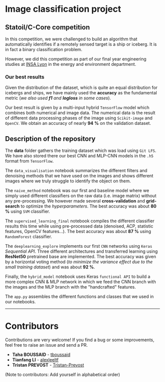 # Image classification project

## Statoil/C-Core competition
In this competition, we were challenged to build an algorithm that automatically identifies if a remotely sensed target is a ship or iceberg. It is in fact a binary classification problem.

However, we did this competition as part of our final year engineering studies at [INSA Lyon](https://www.insa-lyon.fr/) in the energy and environment department. 

### Our best results
Given the distribution of the dataset, which is quite an equal distribution for icebergs and ships, we have mainly used the **accuracy** as the fundamental metric (*we also used **f1** and **logloss** in some cases*).

Our best result is given by a multi-input hybrid ```TensorFlow``` model which combines both numerical and image data. The numerical data is the result of different data processing phases of the image using ```Scikit-image``` and ```OpenCV```. We obtain an accuracy of nearly **94 %** on the validation dataset.

## Description of the repository
The **data** folder gathers the training dataset which was load using ```Git LFS```. We have also stored there our best CNN and MLP-CNN models in the ```.h5``` format from ```TensorFlow```. 

The ```data_visualisation``` notebook summarizes the different filters and denoising methods that we have used on the images and shows different images where we truly struggle to identify the object on them.

The ```naive_method``` notebook was our first and baseline model where we simply used different classifiers on the raw data (i.e. image matrix) without any pre-processing. We however made several **cross-validation** and **grid-search** to optimize the *hyperparameters*. The best accuracy was about **80 %** using ```SVM``` classifier.

The ```supervised_learning_final``` notebook compiles the different classifier results this time while using pre-processed data (denoised, ACP, statistic features, OpenCV features...). The best accuracy was about **87 %** using ```RandomForest``` classifier.

The ```deeplearning_explore``` implements our first ```CNN``` networks using ```Keras``` *Sequential API*. Three different architectures and transferred learning using **ResNet50** pretrained base are implemented. The best accuracy was given by a horizontal voting method (*to minimize the variance effect due to the small training dataset*) and was about **92 %**.

Finally, the ```hybrid_model``` notebook uses Keras ```functional API``` to build a more complex CNN & MLP network in which we feed the CNN branch with the images and the MLP branch with the "handcrafted" features.

The ```app.py``` assembles the different functions and classes that we used in our notebooks.

---
# Contributors
Contributions are very welcome! If you find a bug or some improvements, feel free to raise an issue and send a PR.

* **Taha BOUSSAID** - [tboussaid](https://github.com/tboussaid)
* **Tianfang LI** - [alexleeltf](https://github.com/alexleeltf)
* **Tristan PREVOST** - [Tristan-Prevost](https://github.com/Tristan-Prevost)

(Note to contributors: Add yourself in alphabetical order)
